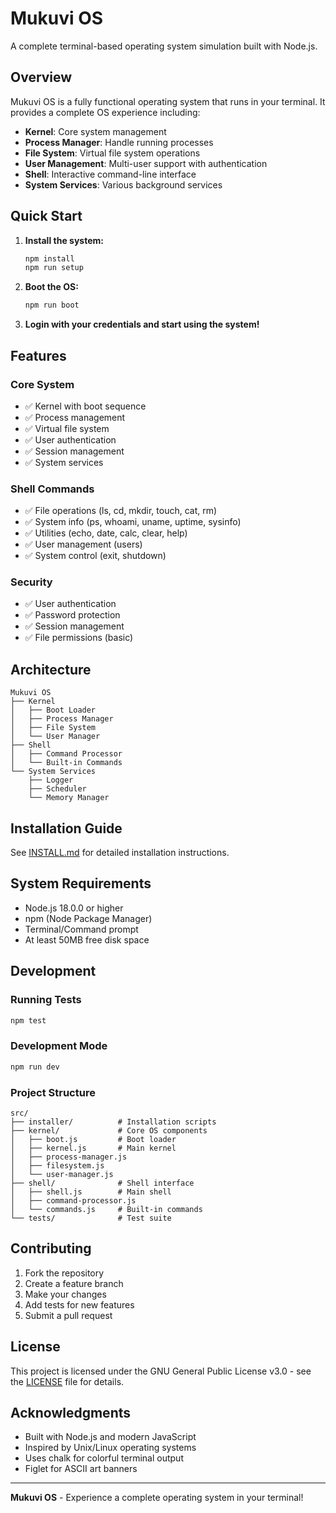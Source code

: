 # Mukuvi OS

A complete terminal-based operating system simulation built with Node.js.

## Overview

Mukuvi OS is a fully functional operating system that runs in your terminal. It provides a complete OS experience including:

- **Kernel**: Core system management
- **Process Manager**: Handle running processes
- **File System**: Virtual file system operations
- **User Management**: Multi-user support with authentication
- **Shell**: Interactive command-line interface
- **System Services**: Various background services

## Quick Start

1. **Install the system:**
   ```bash
   npm install
   npm run setup
   ```

2. **Boot the OS:**
   ```bash
   npm run boot
   ```

3. **Login with your credentials and start using the system!**

## Features

### Core System
- ✅ Kernel with boot sequence
- ✅ Process management
- ✅ Virtual file system
- ✅ User authentication
- ✅ Session management
- ✅ System services

### Shell Commands
- ✅ File operations (ls, cd, mkdir, touch, cat, rm)
- ✅ System info (ps, whoami, uname, uptime, sysinfo)
- ✅ Utilities (echo, date, calc, clear, help)
- ✅ User management (users)
- ✅ System control (exit, shutdown)

### Security
- ✅ User authentication
- ✅ Password protection
- ✅ Session management
- ✅ File permissions (basic)

## Architecture

```
Mukuvi OS
├── Kernel
│   ├── Boot Loader
│   ├── Process Manager
│   ├── File System
│   └── User Manager
├── Shell
│   ├── Command Processor
│   └── Built-in Commands
└── System Services
    ├── Logger
    ├── Scheduler
    └── Memory Manager
```

## Installation Guide

See [INSTALL.md](INSTALL.md) for detailed installation instructions.

## System Requirements

- Node.js 18.0.0 or higher
- npm (Node Package Manager)
- Terminal/Command prompt
- At least 50MB free disk space

## Development

### Running Tests
```bash
npm test
```

### Development Mode
```bash
npm run dev
```

### Project Structure
```
src/
├── installer/          # Installation scripts
├── kernel/             # Core OS components
│   ├── boot.js         # Boot loader
│   ├── kernel.js       # Main kernel
│   ├── process-manager.js
│   ├── filesystem.js
│   └── user-manager.js
├── shell/              # Shell interface
│   ├── shell.js        # Main shell
│   ├── command-processor.js
│   └── commands.js     # Built-in commands
└── tests/              # Test suite
```

## Contributing

1. Fork the repository
2. Create a feature branch
3. Make your changes
4. Add tests for new features
5. Submit a pull request

## License

This project is licensed under the GNU General Public License v3.0 - see the [LICENSE](LICENSE) file for details.

## Acknowledgments

- Built with Node.js and modern JavaScript
- Inspired by Unix/Linux operating systems
- Uses chalk for colorful terminal output
- Figlet for ASCII art banners

---

**Mukuvi OS** - Experience a complete operating system in your terminal!